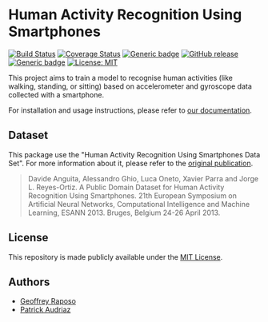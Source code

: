 # Human Activity Recognition Using Smartphones

[![Build Status](https://travis-ci.org/patrickaudriaz/mini-project.svg?branch=master)](https://travis-ci.org/patrickaudriaz/mini-project)
[![Coverage Status](https://coveralls.io/repos/github/patrickaudriaz/mini-project/badge.svg)](https://coveralls.io/github/patrickaudriaz/mini-project)
[![Generic badge](https://img.shields.io/badge/doc-latest-orange.svg)](https://patrickaudriaz.github.io/mini-project/)
[![GitHub release](https://img.shields.io/github/v/release/patrickaudriaz/mini-project)](https://github.com/patrickaudriaz/mini-project/releases/latest)
[![Generic badge](https://img.shields.io/badge/github-project-purple.svg)](https://github.com/patrickaudriaz/mini-project)
[![License: MIT](https://img.shields.io/badge/License-MIT-red.svg)](https://opensource.org/licenses/MIT)


This project aims to train a model to recognise human activities (like walking, 
standing, or sitting) based on accelerometer and gyroscope data collected with 
a smartphone.

For installation and usage instructions, please refer to 
[our documentation](https://patrickaudriaz.github.io/mini-project/).

## Dataset

This package use the "Human Activity Recognition Using Smartphones Data Set".
For more information about it, please refer to the 
[original publication](https://archive.ics.uci.edu/ml/datasets/human+activity+recognition+using+smartphones).

> Davide Anguita, Alessandro Ghio, Luca Oneto, Xavier Parra and Jorge L. Reyes-Ortiz. A Public Domain Dataset for Human Activity Recognition Using Smartphones. 21th European Symposium on Artificial Neural Networks, Computational Intelligence and Machine Learning, ESANN 2013. Bruges, Belgium 24-26 April 2013.

## License

This repository is made publicly available under the [MIT License](https://opensource.org/licenses/MIT).

## Authors 
- [Geoffrey Raposo](https://github.com/ge0ra)
- [Patrick Audriaz](https://patrick-audriaz.com/)
